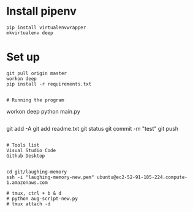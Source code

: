 # Install pipenv
```
pip install virtualenvwrapper
mkvirtualenv deep
```

# Set up
```
git pull origin master
workon deep
pip install -r requirements.txt


# Running the program
```
workon deep
python main.py
```

```
git add -A
git add readme.txt
git status
git commit -m "test"
git push
```

# Tools list
Visual Studio Code
Github Desktop


cd git/laughing-memory
ssh -i "laughing-memory-new.pem" ubuntu@ec2-52-91-185-224.compute-1.amazonaws.com

# tmux, ctrl + b & d
# python aug-script-new.py
# tmux attach -d